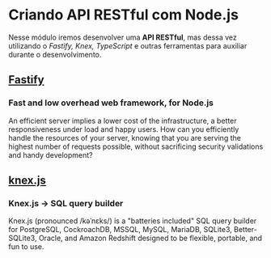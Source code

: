 # Criando API RESTful com Node.js

Nesse módulo iremos desenvolver uma **API RESTful**, mas dessa vez utilizando o *Fastify, Knex, TypeScript* e outras ferramentas para auxiliar durante o desenvolvimento.

## [Fastify](https://www.fastify.io/)

### Fast and low overhead web framework, for Node.js

An efficient server implies a lower cost of the infrastructure, a better responsiveness under load and happy users. How can you efficiently handle the resources of your server, knowing that you are serving the highest number of requests possible, without sacrificing security validations and handy development?

## [knex.js](https://knexjs.org/)

### Knex.js -> SQL query builder

Knex.js (pronounced /kəˈnɛks/) is a "batteries included" SQL query builder for PostgreSQL, CockroachDB, MSSQL, MySQL, MariaDB, SQLite3, Better-SQLite3, Oracle, and Amazon Redshift designed to be flexible, portable, and fun to use.
